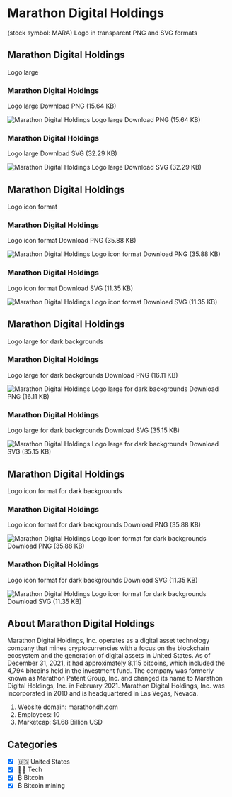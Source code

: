 # Marathon Digital Holdings
 (stock symbol: MARA) Logo in transparent PNG and SVG formats

## Marathon Digital Holdings
 Logo large

### Marathon Digital Holdings
 Logo large Download PNG (15.64 KB)

![Marathon Digital Holdings
 Logo large Download PNG (15.64 KB)](/img/orig/MARA_BIG-3310a078.png)

### Marathon Digital Holdings
 Logo large Download SVG (32.29 KB)

![Marathon Digital Holdings
 Logo large Download SVG (32.29 KB)](/img/orig/MARA_BIG-d96f494d.svg)

## Marathon Digital Holdings
 Logo icon format

### Marathon Digital Holdings
 Logo icon format Download PNG (35.88 KB)

![Marathon Digital Holdings
 Logo icon format Download PNG (35.88 KB)](/img/orig/MARA-e9f776e1.png)

### Marathon Digital Holdings
 Logo icon format Download SVG (11.35 KB)

![Marathon Digital Holdings
 Logo icon format Download SVG (11.35 KB)](/img/orig/MARA-5ab84207.svg)

## Marathon Digital Holdings
 Logo large for dark backgrounds

### Marathon Digital Holdings
 Logo large for dark backgrounds Download PNG (16.11 KB)

![Marathon Digital Holdings
 Logo large for dark backgrounds Download PNG (16.11 KB)](/img/orig/MARA_BIG.D-af22f801.png)

### Marathon Digital Holdings
 Logo large for dark backgrounds Download SVG (35.15 KB)

![Marathon Digital Holdings
 Logo large for dark backgrounds Download SVG (35.15 KB)](/img/orig/MARA_BIG.D-49dc262c.svg)

## Marathon Digital Holdings
 Logo icon format for dark backgrounds

### Marathon Digital Holdings
 Logo icon format for dark backgrounds Download PNG (35.88 KB)

![Marathon Digital Holdings
 Logo icon format for dark backgrounds Download PNG (35.88 KB)](/img/orig/MARA.D-273cb5b4.png)

### Marathon Digital Holdings
 Logo icon format for dark backgrounds Download SVG (11.35 KB)

![Marathon Digital Holdings
 Logo icon format for dark backgrounds Download SVG (11.35 KB)](/img/orig/MARA.D-aa7e00cd.svg)

## About Marathon Digital Holdings


Marathon Digital Holdings, Inc. operates as a digital asset technology company that mines cryptocurrencies with a focus on the blockchain ecosystem and the generation of digital assets in United States. As of December 31, 2021, it had approximately 8,115 bitcoins, which included the 4,794 bitcoins held in the investment fund. The company was formerly known as Marathon Patent Group, Inc. and changed its name to Marathon Digital Holdings, Inc. in February 2021. Marathon Digital Holdings, Inc. was incorporated in 2010 and is headquartered in Las Vegas, Nevada.

1. Website domain: marathondh.com
2. Employees: 10
3. Marketcap: $1.68 Billion USD


## Categories
- [x] 🇺🇸 United States
- [x] 👩‍💻 Tech
- [x] ₿ Bitcoin
- [x] ₿ Bitcoin mining
